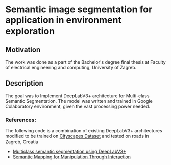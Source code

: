 # Semantic image segmentation for application in environment exploration
## Motivation
The work was done as a part of the Bachelor's degree final thesis at Faculty of electrical engineering and computing, University of Zagreb.

## Description
The goal was to Implement DeepLabV3+ architecture for Multi-class Semantic Segmentation. 
The model was written and trained in Google Colaboratory environment, given the vast processing power needed.


### References:

The following code is a combination of existing DeepLabV3+ architectures modified to be trained on [Cityscapes Dataset](https://www.cityscapes-dataset.com/dataset-overview/) and tested on roads in Zagreb, Croatia

- [Multiclass semantic segmentation using DeepLabV3+](https://keras.io/examples/vision/deeplabv3_plus/)
- [Semantic Mapping for Manipulation
Through Interaction](https://github.com/Matija-KK/deeplab_v3p.git)
